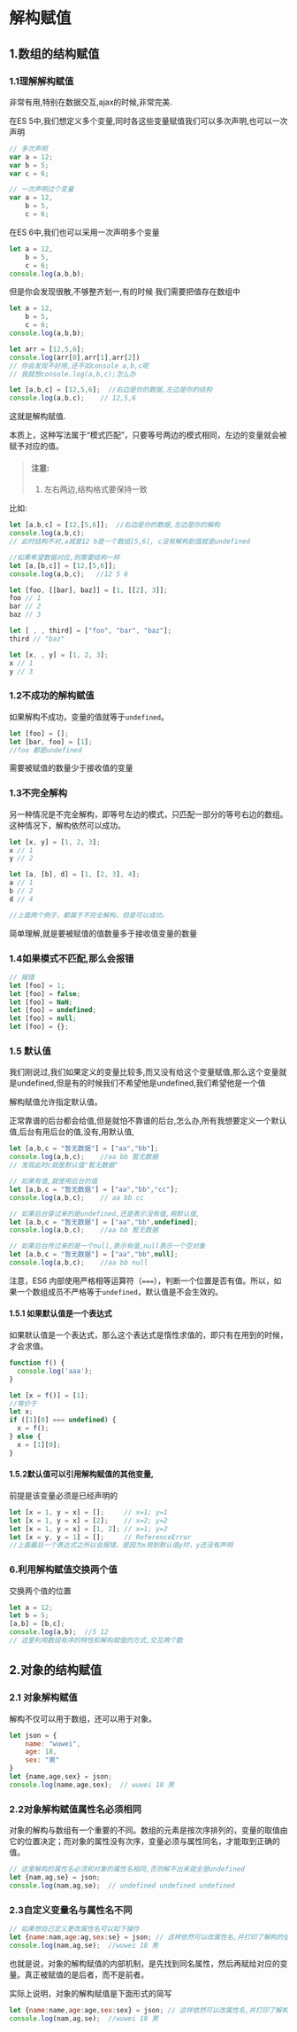 # 解构赋值

## 1.数组的结构赋值

### 1.1理解解构赋值

非常有用,特别在数据交互,ajax的时候,非常完美.

在ES 5中,我们想定义多个变量,同时各这些变量赋值我们可以多次声明,也可以一次声明

```js
// 多次声明
var a = 12;
var b = 5;
var c = 6;

// 一次声明过个变量
var a = 12,
	b = 5,
	c = 6;
```

在ES 6中,我们也可以采用一次声明多个变量

```js
let a = 12,
	b = 5,
	c = 6;
console.log(a,b,b);
```

但是你会发现很散,不够整齐划一,有的时候 我们需要把值存在数组中

```js
let a = 12,
	b = 5,
	c = 6;
console.log(a,b,b);
```

```js
let arr = [12,5,6];
console.log(arr[0],arr[1],arr[2])
// 你会发现不好用,还不如console a,b,c呢
// 我就想console.log(a,b,c);怎么办

let [a,b,c] = [12,5,6];  //右边是你的数据,左边是你的结构
console.log(a,b,c);    // 12,5,6
```

这就是解构赋值.

本质上，这种写法属于“模式匹配”，只要等号两边的模式相同，左边的变量就会被赋予对应的值。

> #### 注意:
>
> 1. 左右两边,结构格式要保持一致

比如:

```js
let [a,b,c] = [12,[5,6]];  //右边是你的数据,左边是你的解构
console.log(a,b,c);   
// 此时结构不对,a就是12 b是一个数组[5,6], c没有解构到值就是undefined

//如果希望数据对应,则需要结构一样
let [a,[b,c]] = [12,[5,6]];
console.log(a,b,c);   //12 5 6

let [foo, [[bar], baz]] = [1, [[2], 3]];
foo // 1
bar // 2
baz // 3

let [ , , third] = ["foo", "bar", "baz"];
third // "baz"

let [x, , y] = [1, 2, 3];
x // 1
y // 3

```

### 1.2不成功的解构赋值

如果解构不成功，变量的值就等于`undefined`。

```js
let [foo] = [];
let [bar, foo] = [1];
//foo 都是undefined
```

需要被赋值的数量少于接收值的变量

### 1.3不完全解构

另一种情况是不完全解构，即等号左边的模式，只匹配一部分的等号右边的数组。这种情况下，解构依然可以成功。

```js
let [x, y] = [1, 2, 3];
x // 1
y // 2

let [a, [b], d] = [1, [2, 3], 4];
a // 1
b // 2
d // 4

//上面两个例子，都属于不完全解构，但是可以成功。
```

简单理解,就是要被赋值的值数量多于接收值变量的数量

### 1.4如果模式不匹配,那么会报错

```js
// 报错
let [foo] = 1;
let [foo] = false;
let [foo] = NaN;
let [foo] = undefined;
let [foo] = null;
let [foo] = {};
```

### 1.5 默认值

我们刚说过,我们如果定义的变量比较多,而又没有给这个变量赋值,那么这个变量就是undefined,但是有的时候我们不希望他是undefined,我们希望他是一个值

解构赋值允许指定默认值。

正常靠谱的后台都会给值,但是就怕不靠谱的后台,怎么办,所有我想要定义一个默认值,后台有用后台的值,没有,用默认值,

```js
let [a,b,c = "暂无数据"] = ["aa","bb"];  
console.log(a,b,c);    //aa bb 暂无数据
// 发现此时c就是默认值"暂无数据"

// 如果有值,就使用后台的值
let [a,b,c = "暂无数据"] = ["aa","bb","cc"];  
console.log(a,b,c);    // aa bb cc

// 如果后台穿过来的是undefined,还是表示没有值,用默认值,
let [a,b,c = "暂无数据"] = ["aa","bb",undefined];  
console.log(a,b,c);    //aa bb 暂无数据

// 如果后台传过来的是一个null,表示有值,null表示一个空对象
let [a,b,c = "暂无数据"] = ["aa","bb",null];  
console.log(a,b,c);    //aa bb null
```

注意，ES6 内部使用严格相等运算符（`===`），判断一个位置是否有值。所以，如果一个数组成员不严格等于`undefined`，默认值是不会生效的。



#### 1.5.1 如果默认值是一个表达式

如果默认值是一个表达式，那么这个表达式是惰性求值的，即只有在用到的时候，才会求值。

```js
function f() {
  console.log('aaa');
}

let [x = f()] = [1];
//等价于
let x;
if ([1][0] === undefined) {
  x = f();
} else {
  x = [1][0];
}
```



####  1.5.2默认值可以引用解构赋值的其他变量,

前提是该变量必须是已经声明的

```js
let [x = 1, y = x] = [];     // x=1; y=1
let [x = 1, y = x] = [2];    // x=2; y=2
let [x = 1, y = x] = [1, 2]; // x=1; y=2
let [x = y, y = 1] = [];     // ReferenceError
//上面最后一个表达式之所以会报错，是因为x用到默认值y时，y还没有声明
```

### 6.利用解构赋值交换两个值

交换两个值的位置

```js
let a = 12;
let b = 5;
[a,b] = [b,c];
console.log(a,b);  //5 12
// 这里利用数组有序的特性和解构赋值的方式,交互两个数
```

## 2.对象的结构赋值

### 2.1 对象解构赋值

解构不仅可以用于数组，还可以用于对象。

```js
let json = {
    name: "wuwei",
    age: 18,
    sex: "男"
}
let {name,age,sex} = json;
console.log(name,age,sex);  // wuwei 18 男
```

### 2.2对象解构赋值属性名必须相同

对象的解构与数组有一个重要的不同。数组的元素是按次序排列的，变量的取值由它的位置决定；而对象的属性没有次序，变量必须与属性同名，才能取到正确的值。

```js
// 这里解构的属性名必须和对象的属性名相同,否则解不出来就全是undefined
let {nam,ag,se} = json;
console.log(nam,ag,se);  // undefined undefined undefined
```

### 2.3自定义变量名与属性名不同

```js
// 如果想自己定义更改属性名可以如下操作
let {name:nam,age:ag,sex:se} = json; // 这样依然可以改属性名,并打印了解构的值
console.log(nam,ag,se);  //wuwei 18 男
```

也就是说，对象的解构赋值的内部机制，是先找到同名属性，然后再赋给对应的变量。真正被赋值的是后者，而不是前者。

实际上说明，对象的解构赋值是下面形式的简写

```js
let {name:name,age:age,sex:sex} = json; // 这样依然可以改属性名,并打印了解构的值
console.log(nam,ag,se);  //wuwei 18 男
```


